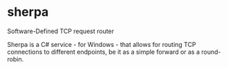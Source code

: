 # sherpa
Software-Defined TCP request router

Sherpa is a C# service - for Windows - that allows for routing TCP connections to different endpoints, be it as a simple forward or as a round-robin.
